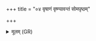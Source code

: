 +++
title = "०४ वृषाणं वृष्ण्यावन्तं सोमपृष्ठम्"

+++
<details><summary>मूलम् (GR)</summary>

वृषाणं वृष्ण्यावन्तं  
सोमपृष्ठं दिवि श्रितम् ।  
इन्द्राण्य् अग्र आभरन्  
मधुघं भगाय कम् ॥
</details>
